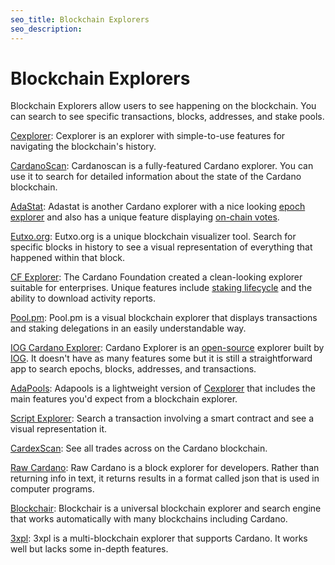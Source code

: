 ```yaml
---
seo_title: Blockchain Explorers
seo_description: 
---
```


# Blockchain Explorers

Blockchain Explorers allow users to see happening on the blockchain. You can search to see specific transactions, blocks, addresses, and stake pools.

[Cexplorer](https://cexplorer.io/): Cexplorer is an explorer with simple-to-use features for navigating the blockchain's history.

[CardanoScan](https://cardanoscan.io/): Cardanoscan is a fully-featured Cardano explorer. You can use it to search for detailed information about the state of the Cardano blockchain.

[AdaStat](https://adastat.net/): Adastat is another Cardano explorer with a nice looking [epoch explorer](https://adastat.net/epochs) and also has a unique feature displaying [on-chain votes](https://adastat.net/polls).

[Eutxo.org](https://eutxo.org/): Eutxo.org is a unique blockchain visualizer tool. Search for specific blocks in history to see a visual representation of everything that happened within that block.

[CF Explorer](https://beta.explorer.cardano.org/en/): The Cardano Foundation created a clean-looking explorer suitable for enterprises. Unique features include [staking lifecycle](https://beta.explorer.cardano.org/en/staking-lifecycle/) and the ability to download activity reports.

[Pool.pm](https://pool.pm/): Pool.pm is a visual blockchain explorer that displays transactions and staking delegations in an easily understandable way.

[IOG Cardano Explorer](https://explorer.cardano.org/): Cardano Explorer is an [open-source](https://github.com/input-output-hk/cardano-explorer-app) explorer built by [IOG](https://iohk.io/). It doesn't have as many features some but it is still a straightforward app to search epochs, blocks, addresses, and transactions.

[AdaPools](https://adapools.org/): Adapools is a lightweight version of [Cexplorer](https://cexplorer.io/) that includes the main features you'd expect from a blockchain explorer.

[Script Explorer](https://www.script-explorer.com/): Search a transaction involving a smart contract and see a visual representation it. 

[CardexScan](https://cardexscan.com/): See all trades across on the Cardano blockchain. 

[Raw Cardano](https://rawcardano.app/): Raw Cardano is a block explorer for developers. Rather than returning info in text, it returns results in a format called json that is used in computer programs.

[Blockchair](https://blockchair.com/cardano): Blockchair is a universal blockchain explorer and search engine that works automatically with many blockchains including Cardano.

[3xpl](https://3xpl.com/cardano): 3xpl is a multi-blockchain explorer that supports Cardano. It works well but lacks some in-depth features.